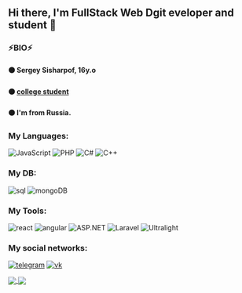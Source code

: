 ## Hi there, I'm FullStack Web Dgit eveloper and student 👋

### ⚡BIO⚡

#### ⚫ Sergey Sisharpof, 16y.o 
#### ⚫ [college student](https://www.mirea.ru/about/the-structure-of-the-university/educational-scientific-structural-unit/the-faculty-of-secondary-vocational-education/)
#### ⚫ I'm from Russia.

### My Languages:
![JavaScript](https://img.shields.io/badge/-JavaScript-090909?style=for-the-badge&logo=javascript) ![PHP](https://img.shields.io/badge/-PHP-090909?style=for-the-badge&logo=PHP) ![C#](https://img.shields.io/badge/-C%23-090909?style=for-the-badge&logo=Csharp) ![C++](https://img.shields.io/badge/-C++-090909?style=for-the-badge&logo=C%2b%2b&logoColor=6296CC)

### My DB:
![sql](https://img.shields.io/badge/-SQL-090909?style=for-the-badge&logo=mysql&logoColor=00648B) ![mongoDB](https://img.shields.io/badge/-mongobd-090909?style=for-the-badge&logo=MongoDB&logoColor=#7CFC00)

### My Tools:
![react](https://img.shields.io/badge/-React-090909?style=for-the-badge&logo=react) ![angular](https://img.shields.io/badge/-angular-090909?style=for-the-badge&logo=Angular&logoColor=DC143C) ![ASP.NET](https://img.shields.io/badge/-ASP.NET-090909?style=for-the-badge&logo=.net) ![Laravel](https://img.shields.io/badge/-Laravel-090909?style=for-the-badge&logo=Laravel) ![Ultralight](https://img.shields.io/badge/-Ultralight-090909?style=for-the-badge&logo=C%2b%2b&logoColor=6296CC)

### My social networks:
[![telegram](https://img.shields.io/badge/-telegram-090909?style=for-the-badge&logo=telegram)](https://t.me/hellogithub123) [![vk](https://img.shields.io/badge/-vkontakte-090909?style=for-the-badge&logo=vk)](https://vk.com/d3c0dik)

<a href="https://vk.com/d3c0dik">
  <img align="center" src="https://github-readme-stats.vercel.app/api?username=AquaDll&show_icons=true&theme=&show_icons=true"/>
</a>
<a href="https://vk.com/d3c0dik">
  <img align="center" src="https://github-readme-stats.vercel.app/api/top-langs/?username=AquaDll&layout=compact"/>
</a>
